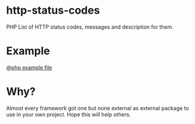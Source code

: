 # http-status-codes
PHP List of HTTP status codes, messages and description for them.

# Example
@[php example file](./example/example.php)

# Why?
Almost every framework got one but none external as external package to use in your own project. Hope this will help others.



